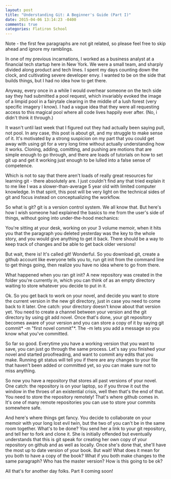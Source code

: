 ```yaml
---
layout: post
title: "Understanding Git: A Beginner's Guide (Part I)"
date: 2015-04-06 13:14:23 -0400
comments: true
categories: Flatiron School
---
```

Note - the first few paragraphs are not git related, so please feel free to skip ahead and ignore my ramblings.

In one of my previous incarnations, I worked as a business analyst at a financial tech startup here in New York. We were a small team, and sharply divided along product and tech lines. I spent my days counting down the clock, and cultivating severe developer envy. I wanted to be on the side that builds things, but I had no idea how to get there.

Anyway, every once in a while I would overhear someone on the tech side say they had submitted a pool request, which invariably evoked the image of a limpid pool in a fairytale clearing in the middle of a lush forest (very specific imagery I know). I had a vague idea that they were all requesting access to this magical pool where all code lives happily ever after. (No, i didn't think it through.)

It wasn't until last week that I figured out they had actually been saying pull, not pool. In any case, this post is about git, and my struggle to make sense of it. It's motivated by a strong suspicion on my part that you could get away with using git for a very long time without actually understanding how it works. Cloning, adding, comitting, and pushing are motions that are simple enough to go through, and there are loads of tutorials on how to set git up and get it working just enough to be lulled into a false sense of competence.

Which is not to say that there aren't loads of really great resources for learning git - there absolutely are. I just couldn't find any that tried explain it to me like I was a slower-than-average 5 year old with limited computer knowledge. In that spirit, this post will be very light on the technical sides of git and focus instead on conceptualizing the workflow. 

So what is git? git is a version control system. We all know that. But here's how I wish someone had explained the basics to me from the user's side of things, without going into under-the-hood mechanics:

You're sitting at your desk, working on your 3 volume memoir, when it hits you that the paragraph you deleted yesterday was the key to the whole story, and you would give anything to get it back. There should be a way to keep track of changes and be able to get back older versions!

But wait, there is! It's called git! Wonderful. So you download git, create a github account like everyone tells you to, run git init from the command line to get things going, then realize you have no idea where to go from there.

What happened when you ran git init? A new repository was created in the folder you're currently in, which you can think of as an empty directory waiting to store whatever you decide to put in it.

Ok. So you get back to work on your novel, and decide you want to store the current version in the new git directory, just in case you need to come back to it later. One catch: your directory doesn't know about that version yet. You need to create a channel between your version and the git directory by using git add novel. Once that's done, your git repository becomes aware of your version and you can store a copy of it by saying git commit* -m "first novel commit"*. The -m lets you add a message so you know what you've committed.

So far so good. Everytime you have a working version that you want to save, you can just go through the same process. Let's say you finished your novel and started proofreading, and want to commit any edits that you make. Running git status will tell you if there are any changes to your file that haven't been added or committed yet, so you can make sure not to miss anything.

So now you have a repository that stores all past versions of your novel. One catch: the repository is on your laptop, so if you throw it out the window in the throes of an existential crisis, well then that's the end of that. You need to store the repository remotely! That's where github comes in. It's one of many remote repositories you can use to store your commits somewhere safe.

And here's where things get fancy. You decide to collaborate on your memoir with your long lost evil twin, but the two of you can't be in the same room together. What's to be done? You send her a link to your git repository, and tell her to fork and clone it. She is initially offended but eventually understands that this is git speak for creating her own copy of your repository on github and as well as locally. Once she's done that, she'll have the most up to date version of your book. But wait! What does it mean for you both to have a copy of the book? What if you both make changes to the same paragraph? Who has the master version? How is this going to be ok?

All that's for another day folks. Part II coming soon!
